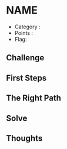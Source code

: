 # NAME
- Category : 
- Points : 
- Flag: 

## Challenge

## First Steps


## The Right Path


## Solve



## Thoughts